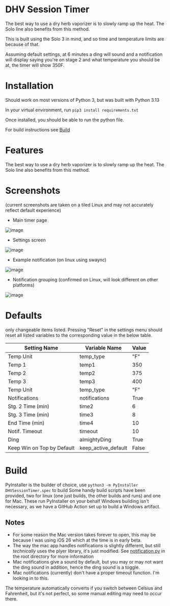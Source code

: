 # DHV Session Timer
The best way to use a dry herb vaporizer is to slowly ramp up the heat. The Solo line also benefits from this method. 

This is built using the Solo 3 in mind, and so time and temperature limits are because of that. 

Assuming default settings, at 6 minutes a ding will sound and a notification will display saying you're on stage 2 and what temperature you should be at, the timer will show 350F.  

# Installation
Should work on most versions of Python 3, but was built with Python 3.13

In your virtual environment, run `pip3 install requirements.txt`

Once installed, you should be able to run the python file. 

For build instructions see [Build](#Build)

# Features
The best way to use a dry herb vaporizer is to slowly ramp up the heat. The Solo line also benefits from this method. 

# Screenshots
(current screenshots are taken on a tiled Linux and may not accurately reflect default experience)

- Main timer page

![image](https://github.com/user-attachments/assets/03ff3a2c-3ea2-4308-b499-f0b6bfb972e4)

- Settings screen

![image](https://github.com/user-attachments/assets/c28e4d2c-96de-4b8d-8044-55a6c70040a8)

- Example notification (on linux using swaync)

![image](https://github.com/user-attachments/assets/464abdf5-e973-44b9-9763-ce6f979ea416)

- Notification grouping (confirmed on Linux, will look different on other platforms)

![image](https://github.com/user-attachments/assets/753a2d6f-2d59-4bb1-b1b0-50811740d324)


# Defaults
only changeable items listed. Pressing "Reset" in the settings menu should reset all listed variables to the corresponding value in the below table.

|Setting Name|Variable Name|Value|
|---|---|---|
| Temp Unit | temp_type | "F" |
| Temp 1 | temp1 | 350 |
| Temp 2 | temp2 | 375 |
| Temp 3 | temp3 | 400 |
| Temp Unit | temp_type | "F" |
| Notifications | notifications | True |
| Stg. 2 Time (min) | time2 | 6 |
| Stg. 3 Time (min) | time3 | 8 | 
| End Time (min) | time4 | 10 |
| Notif. Timeout | timeout | 10 |
| Ding | almightyDing | True |
| Keep Win on Top by Default | keep_active_default | False |

# Build
PyInstaller is the builder of choice, use `python3 -m PyInstaller DHVSessionTimer.spec` to build
Some handy build scripts have been provided, two for linux (one just builds, the other builds and runs) and one for Mac. These run PyInstaller on your behalf
Windows building isn't necessary, as we have a GitHub Action set up to build a Windows artifact. 

## Notes
- For some reason the Mac version takes forever to open, this may be because I was using iOS 26 which at the time is in early beta.
- The way the mac app handles notifications is slightly different, but still _technically_ uses the plyer library, it's just modified. See [notification.py](https://github.com/unquenchedservant/DHV-Session-Timer/blob/main/notification.py) in the root directory for more information
- Mac notifications give a sound by default, but you may or may not want the ding sound in addition, hence the ding sound is a toggle.
- Mac notifications (currently) don't have a proper timeout function. I'm looking in to this. 


The temperature automatically converts if you switch between Celsius and Fahrenheit, but it's not perfect, so some manual editing may need to occur there.
